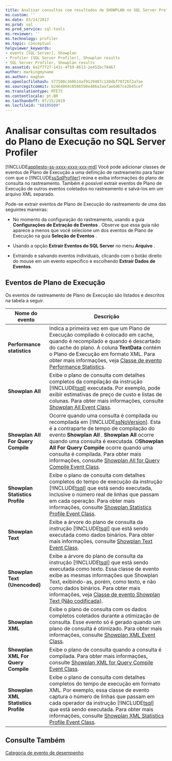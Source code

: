 ```yaml
---
title: Analisar consultas com resultados de SHOWPLAN no SQL Server Profiler | Microsoft Docs
ms.custom: ''
ms.date: 03/14/2017
ms.prod: sql
ms.prod_service: sql-tools
ms.reviewer: ''
ms.technology: profiler
ms.topic: conceptual
helpviewer_keywords:
- events [SQL Server], Showplan
- Profiler [SQL Server Profiler], Showplan results
- SQL Server Profiler, Showplan results
ms.assetid: 6a2f7727-141c-4f59-8613-2e452bc78467
author: markingmyname
ms.author: maghan
ms.openlocfilehash: 577590c360b14af9129487c120dbf70726f2a7ae
ms.sourcegitcommit: b2464064c0566590e486a3aafae6d67ce2645cef
ms.translationtype: MTE75
ms.contentlocale: pt-BR
ms.lasthandoff: 07/15/2019
ms.locfileid: "68105609"
---
```

# <a name="analyze-queries-with-showplan-results-in-sql-server-profiler"></a>Analisar consultas com resultados do Plano de Execução no SQL Server Profiler
[!INCLUDE[appliesto-ss-xxxx-xxxx-xxx-md](../../includes/appliesto-ss-xxxx-xxxx-xxx-md.md)]
  Você pode adicionar classes de eventos de Plano de Execução a uma definição de rastreamento para fazer com que o [!INCLUDE[ssSqlProfiler](../../includes/sssqlprofiler-md.md)] reúna e exiba informações do plano de consulta no rastreamento. Também é possível extrair eventos de Plano de Execução de outros eventos coletados no rastreamento e salvá-los em um arquivo XML separado.  
  
 Pode-se extrair eventos de Plano de Execução do rastreamento de uma das seguintes maneiras:  
  
-   No momento da configuração do rastreamento, usando a guia **Configurações de Extração de Eventos** . Observe que essa guia não aparece a menos que você selecione um dos eventos de Plano de Execução na guia **Seleção de Eventos** .  
  
-   Usando a opção **Extrair Eventos do SQL Server** no menu **Arquivo** .  
  
-   Extraindo e salvando eventos individuais, clicando com o botão direito do mouse em um evento específico e escolhendo **Extrair Dados de Eventos**.  
  
## <a name="showplan-events"></a>Eventos de Plano de Execução  
 Os eventos de rastreamento de Plano de Execução são listados e descritos na tabela a seguir.  
  
|Nome do evento|Descrição|  
|----------------|-----------------|  
|**Performance statistics**|Indica a primeira vez em que um Plano de Execução compilado é colocado em cache, quando é recompilado e quando é descartado do cache do plano. A coluna **TextData** contém o Plano de Execução em formato XML. Para obter mais informações, veja [Classe de evento Performance Statistics](../../relational-databases/event-classes/performance-statistics-event-class.md).|  
|**Showplan All**|Exibe o plano de consulta com detalhes completos da compilação da instrução [!INCLUDE[tsql](../../includes/tsql-md.md)] executada. Por exemplo, pode exibir estimativas de preço de custo e listas de colunas. Para obter mais informações, consulte [Showplan All Event Class](../../relational-databases/event-classes/showplan-all-event-class.md).|  
|**Showplan All For Query Compile**|Ocorre quando uma consulta é compilada ou recompilada em [!INCLUDE[ssNoVersion](../../includes/ssnoversion-md.md)]. Esta é a contraparte de tempo de compilação do evento **Showplan All** . **Showplan All** ocorre quando uma consulta é executada. O**Showplan All For Query Compile** ocorre quando uma consulta é compilada. Para obter mais informações, consulte [Showplan All for Query Compile Event Class](../../relational-databases/event-classes/showplan-all-for-query-compile-event-class.md).|  
|**Showplan Statistics Profile**|Exibe o plano de consulta com detalhes completos do tempo de execução da instrução [!INCLUDE[tsql](../../includes/tsql-md.md)] que está sendo executada, inclusive o número real de linhas que passam em cada operação. Para obter mais informações, consulte [Showplan Statistics Profile Event Class](../../relational-databases/event-classes/showplan-statistics-profile-event-class.md).|  
|**Showplan Text**|Exibe a árvore do plano de consulta da instrução [!INCLUDE[tsql](../../includes/tsql-md.md)] que está sendo executada como dados binários. Para obter mais informações, consulte [Showplan Text Event Class](../../relational-databases/event-classes/showplan-text-event-class.md).|  
|**Showplan Text (Unencoded)**|Exibe a árvore do plano de consulta da instrução [!INCLUDE[tsql](../../includes/tsql-md.md)] que está sendo executada como texto. Essa classe de evento exibe as mesmas informações que Showplan Text, exibindo-as, porém, como texto, e não como dados binários. Para obter mais informações, veja [Classe de evento Showplan Text &#40;Não codificada&#41;](../../relational-databases/event-classes/showplan-text-unencoded-event-class.md).|  
|**Showplan XML**|Exibe o plano de consulta com os dados completos coletados durante a otimização de consulta. Esse evento só é gerado quando um plano de consulta é otimizado. Para obter mais informações, consulte [Showplan XML Event Class](../../relational-databases/event-classes/showplan-xml-event-class.md).|  
|**Showplan XML For Query Compile**|Exibe o plano de consulta quando a consulta é compilada. Para obter mais informações, consulte [Showplan XML for Query Compile Event Class](../../relational-databases/event-classes/showplan-xml-for-query-compile-event-class.md).|  
|**Showplan XML Statistics Profile**|Exibe o plano de consulta com detalhes completos do tempo de execução em formato XML. Por exemplo, essa classe de evento captura o número de linhas que passam em cada operador da instrução [!INCLUDE[tsql](../../includes/tsql-md.md)] que está sendo executada. Para obter mais informações, consulte [Showplan XML Statistics Profile Event Class](../../relational-databases/event-classes/showplan-xml-statistics-profile-event-class.md).|  
  
## <a name="see-also"></a>Consulte Também  
 [Categoria de evento de desempenho](../../relational-databases/event-classes/performance-event-category.md)  
  
  
